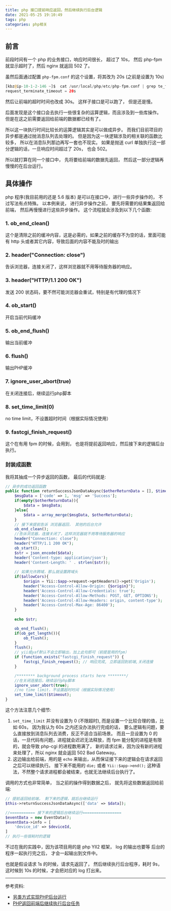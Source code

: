 ```yaml
---
title: php 接口提前响应返回，然后继续执行后台逻辑
date: 2021-05-25 19:10:49
tags: php
categories: php相关
---
```

## 前言
前段时间有一个 php 的业务接口，响应时间很长， 超过了 10s， 然后 php-fpm 就显示超时了，然后 nginx 就返回 502 了。

虽然后面通过配置 `php-fpm.conf` 的这个设置，将其改为 20s (之前是设置为 10s)
```php
[kbz@ip-10-1-2-146 ~]$  cat /usr/local/php/etc/php-fpm.conf | grep te_timeout
request_terminate_timeout = 20s
```

然后让前端的超时时间也改成 30s。 这样子接口是可以跑了， 但是还是慢。

后面发现是这个接口会去执行一些很复杂的运算逻辑，而且涉及到一些库操作。 但是在这之前需要返回给前端的数据都已经有了。

所以这一块执行时间比较长的运算逻辑其实是可以做成异步。 而我们目前项目的异步都是通过抛消息队列去处理的。 但是因为这一块逻辑涉及的相关联的函数比较多， 所以在消息队列那边再写一套也不现实。 如果是抛送 curl 单独执行这一部分逻辑的话，一旦响应时间超过了 20s， 也会 502。
<!--more-->
所以就打算在同一个接口中， 先将要给前端的数据先返回， 然后这一部分逻辑再慢慢的在后台运行。

## 具体操作
php 程序(我目前用的还是 5.6 版本) 是可以在接口中，进行一些异步操作的， 不过写法有点特殊。 以本例来说， 进行异步操作之前， 要先将需要的结果集返回给前端， 然后再慢慢进行这些异步操作。 这个流程就会涉及到以下几个函数:

### 1. ob_end_clean()
这个是清除之前的缓冲内容，这是必需的，如果之前的缓存不为空的话，里面可能有 http 头或者其它内容，导致后面的内容不能及时的输出

### 2. header("Connection: close")
告诉浏览器，连接关闭了，这样浏览器就不用等待服务器的响应。

### 3. header("HTTP/1.1 200 OK")
发送 200 状态码，要不然可能浏览器会重试，特别是有代理的情况下

### 4. ob_start()
开启当前代码缓冲

### 5. ob_end_flush()
输出当前缓冲

### 6. flush()
输出PHP缓冲

### 7. ignore_user_abort(true)
在关闭连接后，继续运行php脚本

### 8. set_time_limit(0)
no time limit，不设置超时时间（根据实际情况使用）

### 9. fastcgi_finish_request()
这个在有用 fpm 的时候，会用到， 也是将提前返回响应，然后接下来的逻辑后台执行。

### 封装成函数
我将其抽成一个异步返回的函数， 最后的代码就是:
```php
// 异步的成功返回函数
public function returnSuccessJsonDataAsync($otherReturnData = [], $timeout = 60, $allowCors = true){
    $msgData = ['code' => 1, 'msg' => 'Success'];
    if(empty($otherReturnData)){
        $data = $msgData;
    }else{
        $data = array_merge($msgData, $otherReturnData);
    }
    // 接下来提前告诉 浏览器返回， 其他的后台允许
    ob_end_clean();
    //告诉浏览器，连接关闭了，这样浏览器就不用等待服务器的响应
    header("Connection: close");
    header("HTTP/1.1 200 OK");
    ob_start();
    $str = json_encode($data);
    header('Content-type: application/json');
    header('Content-Length: ' . strlen($str));
    
    // 如果允许跨域，那么就设置跨域头
    if($allowCors){
        $origin = Yii::$app->request->getHeaders()->get('Origin');
        header("Access-Control-Allow-Origin: {$origin}");
        header('Access-Control-Allow-Credentials: true');
        header('Access-Control-Allow-Methods: POST, GET, OPTIONS');
        header('Access-Control-Allow-Headers: origin, content-type');
        header('Access-Control-Max-Age: 86400');
    }
    
    echo $str;

    ob_end_flush();
    if(ob_get_length()){
        ob_flush();
    }
    flush();
    // yii或yaf默认不会立即输出，加上此句即可（前提是用的fpm）
    if (function_exists("fastcgi_finish_request")) {
        fastcgi_finish_request(); // 响应完成, 立即返回到前端,关闭连接
    }

    /******** background process starts here ********/
    //在关闭连接后，继续运行php脚本
    ignore_user_abort(true);
    //no time limit，不设置超时时间（根据实际情况使用）
    set_time_limit($timeout);
}
```

这个方法注意几个细节:
1. `set_time_limit` 并没有设置为 0 (不限超时), 而是设置一个比较合理的值，比如 60s， 因为我认为 60s 之内还没办法执行完成的话， 要么逻辑有问题，要么直接放到消息队列去消费，反正不适合当前场景。 而且一旦设置为 0 的话，一旦代码有问题，进程就会迟迟无法释放，而 fpm 能分配的进程是有限的，就会导致 php-cgi 的进程数用满了， 新的请求过来，因为没有新的进程来处理了，所以 nginx 就会返回 502 Bad Gateway。
2. 这边输出给前端，用的是 `echo` 来输出，从而保证接下来的逻辑会在请求返回之后可以继续执行。 接下来不能用的 `die;`  或者 `Yii::$app->end();` 这种语法，不然整个请求进程都会被结束，也就无法继续后台执行了。


调用的方式也非常简单， 当之前的操作得到数据之后， 就先将这些数据返回给前端:
```php
// 提前返回给前端， 剩下来的逻辑，就后台继续运行
$this->returnSuccessJsonDataAsync(['data' => $data]);

//=========== 接下来的逻辑后台继续运行=================
$eventData = new EventData();
$eventData->info = [
    'device_id' => $deviceId,
]
// 执行一些很耗时的逻辑
```

不过在我的实践中，因为该项目用的是 php YII2 框架， log 的输出也要等 后台的程序一起执行完之后， 才会一起输出到文件中。

也就是假设请求 1s 的时候，请求先返回了， 然后继续执行后台程序，耗时 9s， 这时候到 10s 的时候，才会把对应的 log 打出来。


---

参考资料:
- [另类方式实现PHP后台运行](https://zhuanlan.zhihu.com/p/56455344)
- [PHP返回前端后继续执行后台任务](https://ranjuan.cn/php-run-background/)





